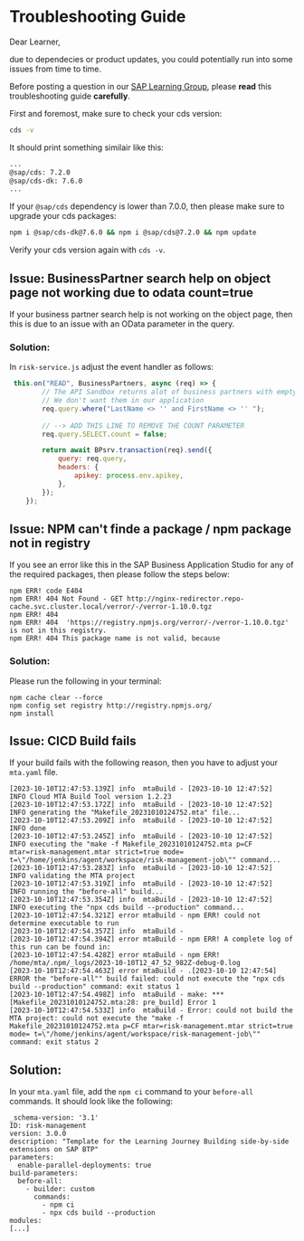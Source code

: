 # Troubleshooting Guide

Dear Learner,

due to dependecies or product updates, you could potentially run into some issues from time to time.

Before posting a question in our [SAP Learning Group](https://groups.community.sap.com/t5/sap-learning-groups/ct-p/SAP-Learning), please **read** this troubleshooting guide **carefully**.

First and foremost, make sure to check your cds version:

```bash
cds -v
```

It should print something similair like this:
```bash
...
@sap/cds: 7.2.0
@sap/cds-dk: 7.6.0
...
```

If your ```@sap/cds``` dependency is lower than 7.0.0, then please make sure to upgrade your cds packages:

```bash
npm i @sap/cds-dk@7.6.0 && npm i @sap/cds@7.2.0 && npm update
```

Verify your cds version again with ```cds -v```.

## Issue: BusinessPartner search help on object page not working due to odata count=true

If your business partner search help is not working on the object page, then this is due to an issue with an OData parameter in the query.

### Solution:

In `risk-service.js` adjust the event handler as follows:

```js
 this.on("READ", BusinessPartners, async (req) => {
        // The API Sandbox returns alot of business partners with empty names.
        // We don't want them in our application
        req.query.where("LastName <> '' and FirstName <> '' ");
        
        // --> ADD THIS LINE TO REMOVE THE COUNT PARAMETER
        req.query.SELECT.count = false;

        return await BPsrv.transaction(req).send({
            query: req.query,
            headers: {
                apikey: process.env.apikey,
            },
        });
    });
```

## Issue: NPM can't finde a package / npm package not in registry

If you see an error like this in the SAP Business Application Studio for any of the required packages, then please follow the steps below:

```
npm ERR! code E404
npm ERR! 404 Not Found - GET http://nginx-redirector.repo-cache.svc.cluster.local/verror/-/verror-1.10.0.tgz
npm ERR! 404 
npm ERR! 404  'https://registry.npmjs.org/verror/-/verror-1.10.0.tgz' is not in this registry.
npm ERR! 404 This package name is not valid, because 
```

### Solution:

Please run the following in your terminal:

```
npm cache clear --force
npm config set registry http://registry.npmjs.org/
npm install
```

## Issue: CICD Build fails

If your build fails with the following reason, then you have to adjust your `mta.yaml` file.

```
[2023-10-10T12:47:53.139Z] info  mtaBuild - [2023-10-10 12:47:52]  INFO Cloud MTA Build Tool version 1.2.23
[2023-10-10T12:47:53.172Z] info  mtaBuild - [2023-10-10 12:47:52]  INFO generating the "Makefile_20231010124752.mta" file...
[2023-10-10T12:47:53.209Z] info  mtaBuild - [2023-10-10 12:47:52]  INFO done
[2023-10-10T12:47:53.245Z] info  mtaBuild - [2023-10-10 12:47:52]  INFO executing the "make -f Makefile_20231010124752.mta p=CF mtar=risk-management.mtar strict=true mode= t=\"/home/jenkins/agent/workspace/risk-management-job\"" command...
[2023-10-10T12:47:53.283Z] info  mtaBuild - [2023-10-10 12:47:52]  INFO validating the MTA project
[2023-10-10T12:47:53.319Z] info  mtaBuild - [2023-10-10 12:47:52]  INFO running the "before-all" build...
[2023-10-10T12:47:53.354Z] info  mtaBuild - [2023-10-10 12:47:52]  INFO executing the "npx cds build --production" command...
[2023-10-10T12:47:54.321Z] error mtaBuild - npm ERR! could not determine executable to run
[2023-10-10T12:47:54.357Z] info  mtaBuild - 
[2023-10-10T12:47:54.394Z] error mtaBuild - npm ERR! A complete log of this run can be found in:
[2023-10-10T12:47:54.428Z] error mtaBuild - npm ERR!     /home/mta/.npm/_logs/2023-10-10T12_47_52_982Z-debug-0.log
[2023-10-10T12:47:54.463Z] error mtaBuild - .[2023-10-10 12:47:54] ERROR the "before-all"" build failed: could not execute the "npx cds build --production" command: exit status 1
[2023-10-10T12:47:54.498Z] info  mtaBuild - make: *** [Makefile_20231010124752.mta:28: pre_build] Error 1
[2023-10-10T12:47:54.533Z] info  mtaBuild - Error: could not build the MTA project: could not execute the "make -f Makefile_20231010124752.mta p=CF mtar=risk-management.mtar strict=true mode= t=\"/home/jenkins/agent/workspace/risk-management-job\"" command: exit status 2
```

## Solution:

In your `mta.yaml` file, add the `npm ci` command to your `before-all` commands. It should look like the following:

```
_schema-version: '3.1'
ID: risk-management
version: 3.0.0
description: "Template for the Learning Journey Building side-by-side extensions on SAP BTP"
parameters:
  enable-parallel-deployments: true
build-parameters:
  before-all:
    - builder: custom
      commands:
        - npm ci
        - npx cds build --production
modules:
[...]
```

